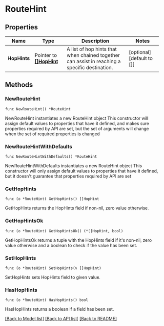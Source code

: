 # RouteHint

## Properties

Name | Type | Description | Notes
------------ | ------------- | ------------- | -------------
**HopHints** | Pointer to [**[]HopHint**](HopHint.md) | A list of hop hints that when chained together can assist in reaching a specific destination. | [optional] [default to []]

## Methods

### NewRouteHint

`func NewRouteHint() *RouteHint`

NewRouteHint instantiates a new RouteHint object
This constructor will assign default values to properties that have it defined,
and makes sure properties required by API are set, but the set of arguments
will change when the set of required properties is changed

### NewRouteHintWithDefaults

`func NewRouteHintWithDefaults() *RouteHint`

NewRouteHintWithDefaults instantiates a new RouteHint object
This constructor will only assign default values to properties that have it defined,
but it doesn't guarantee that properties required by API are set

### GetHopHints

`func (o *RouteHint) GetHopHints() []HopHint`

GetHopHints returns the HopHints field if non-nil, zero value otherwise.

### GetHopHintsOk

`func (o *RouteHint) GetHopHintsOk() (*[]HopHint, bool)`

GetHopHintsOk returns a tuple with the HopHints field if it's non-nil, zero value otherwise
and a boolean to check if the value has been set.

### SetHopHints

`func (o *RouteHint) SetHopHints(v []HopHint)`

SetHopHints sets HopHints field to given value.

### HasHopHints

`func (o *RouteHint) HasHopHints() bool`

HasHopHints returns a boolean if a field has been set.


[[Back to Model list]](../README.md#documentation-for-models) [[Back to API list]](../README.md#documentation-for-api-endpoints) [[Back to README]](../README.md)


